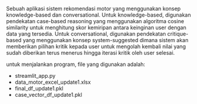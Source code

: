 Sebuah aplikasi sistem rekomendasi motor yang menggunakan konsep knowledge-based dan conversational. 
Untuk knowledge-based, digunakan pendekatan case-based reasoning yang menggunakan algoritma cosine similarity untuk menghitung skor kemiripan antara keinginan user dengan data yang tersedia.
Untuk conversational, digunakan pendekatan critique-based yang menggunakan konsep system-suggested dimana sistem akan memberikan pilihan kritik kepada user untuk 
mengolah kembali nilai yang sudah diberikan terus menerus hingga iterasi kritik oleh user selesai.


untuk menjalankan program, file yang digunakan adalah:
- streamlit_app.py
- data_motor_excel_update1.xlsx
- final_df_update1.pkl
- case_vector_df_update1.pkl
